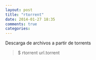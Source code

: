 ```yaml
---
layout: post
title: "rtorrent"
date: 2014-01-27 18:35
comments: true
categories: 
---
```

Descarga de archivos a partir de torrents

>$ rtorrent url.torrent

